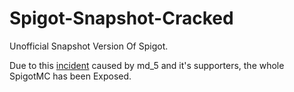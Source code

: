 # Spigot-Snapshot-Cracked
Unofficial Snapshot Version Of Spigot.

Due to this [inci](https://www.spigotmc.org/threads/a-statement-on-recent-events.478408/)[dent](https://www.spigotmc.org/threads/improvements-over-rules-12-2-1-and-12-2-1-1.677427/) caused by md_5 and it's supporters, the whole SpigotMC has been Exposed.
